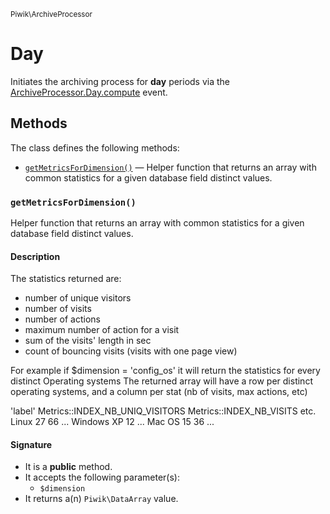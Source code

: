<small>Piwik\ArchiveProcessor</small>

Day
===

Initiates the archiving process for **day** periods via the [ArchiveProcessor.Day.compute](#) event.


Methods
-------

The class defines the following methods:

- [`getMetricsForDimension()`](#getMetricsForDimension) &mdash; Helper function that returns an array with common statistics for a given database field distinct values.

### `getMetricsForDimension()` <a name="getMetricsForDimension"></a>

Helper function that returns an array with common statistics for a given database field distinct values.

#### Description

The statistics returned are:
 - number of unique visitors
 - number of visits
 - number of actions
 - maximum number of action for a visit
 - sum of the visits&#039; length in sec
 - count of bouncing visits (visits with one page view)

For example if $dimension = &#039;config_os&#039; it will return the statistics for every distinct Operating systems
The returned array will have a row per distinct operating systems,
and a column per stat (nb of visits, max  actions, etc)

&#039;label&#039;    Metrics::INDEX_NB_UNIQ_VISITORS    Metrics::INDEX_NB_VISITS    etc.
Linux    27    66    ...
Windows XP    12    ...
Mac OS    15    36    ...

#### Signature

- It is a **public** method.
- It accepts the following parameter(s):
    - `$dimension`
- It returns a(n) `Piwik\DataArray` value.

